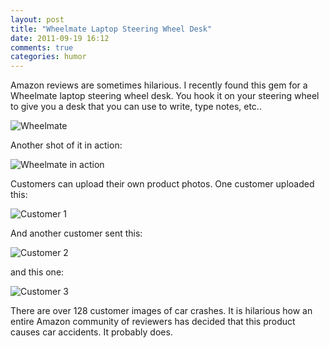 ```yaml
---
layout: post
title: "Wheelmate Laptop Steering Wheel Desk"
date: 2011-09-19 16:12
comments: true
categories: humor
---
```

Amazon reviews are sometimes hilarious.  I recently found this gem for a Wheelmate laptop steering wheel desk.  You hook it on your steering wheel to give you a desk that you can use to write, type notes, etc.. 

![Wheelmate](http://i.imgur.com/Ymr3A.jpg)

Another shot of it in action:

![Wheelmate in action](http://i.imgur.com/2XUZ9.jpg)

Customers can upload their own product photos.  One customer uploaded this:

![Customer 1](http://i.imgur.com/q1xn8.jpg)

And another customer sent this:

![Customer 2](http://i.imgur.com/U2Wog.jpg)

and this one:

![Customer 3](http://i.imgur.com/Akh3X.jpg)

There are over 128 customer images of car crashes.  It is hilarious how an entire Amazon community of reviewers has decided that this product causes car accidents.  It probably does.

